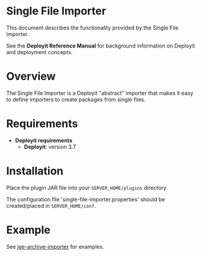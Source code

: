 # Single File Importer #

This document describes the functionality provided by the Single File Importer.

See the **Deployit Reference Manual** for background information on Deployit and deployment concepts.

# Overview #

The Single File Importer is a Deployit "abstract" importer that makes it easy to define importers to create packages from single files.

# Requirements #

* **Deployit requirements**
	* **Deployit**: version 3.7

# Installation #

Place the plugin JAR file into your `SERVER_HOME/plugins` directory. 

The configuration file 'single-file-importer.properties' should be created/placed in `SERVER_HOME/conf`.
	
# Example

See [jee-archive-importer](https://github.com/xebialabs/community-plugins/blob/master/deployit-server-plugins/importers/jee-archive-importer) for examples.
